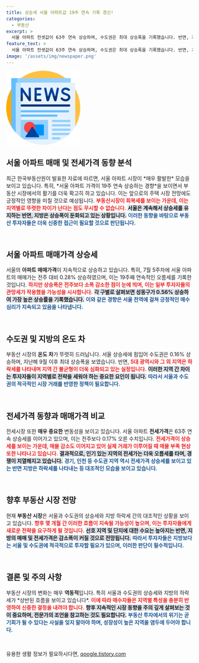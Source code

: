 ```yaml
---
title: 상승세 서울 아파트값 19주 연속 기록 경신!
categories:
  - 부동산
excerpt: >
  서울 아파트 전셋값이 63주 연속 상승하며, 수도권은 최대 상승폭을 기록했습니다. 반면, 지방은 하락세를 이어가며 극명한 온도 차를 보이고 있습니다. 이 기회를 놓치지 마세요!
feature_text: >
  서울 아파트 전셋값이 63주 연속 상승하며, 수도권은 최대 상승폭을 기록했습니다. 반면, 지방은 하락세를 이어가며 극명한 온도 차를 보이고 있습니다. 이 기회를 놓치지 마세요!
image: '/assets/img/newspaper.png'
---
```


<p><img src="/assets/img/newspaper.png" alt="kimp 속보" /></p>

<h2 data-ke-size="size26">서울 아파트 매매 및 전세가격 동향 분석</h2>

<p data-ke-size="size16">최근 한국부동산원이 발표한 자료에 따르면, 서울 아파트 시장이 *매우 활발한* 모습을 보이고 있습니다. 특히, *서울 아파트 가격이 19주 연속 상승하는 경향*을 보이면서 부동산 시장에서의 활기를 더욱 확고히 하고 있습니다. 이는 앞으로의 주택 시장 전망에도 긍정적인 영향을 미칠 것으로 예상됩니다. <b><span style="color: #ee2323;">부동산시장이 회복세를 보이는 가운데, 이는 지역별로 뚜렷한 차이가 난다는 점도 무시할 수 없습니다.</span></b> <b><span style="background-color: #21538527;">서울은 계속해서 상승세를 유지하는 반면, 지방은 상승폭이 둔화되고 있는 상황입니다.</span></b> <b><span style="color: #1a5490;">이러한 동향을 바탕으로 부동산 투자자들은 더욱 신중한 접근이 필요할 것으로 판단됩니다.</span></b></p>

<p data-ke-size="size16">&nbsp;</p>

<h2 data-ke-size="size26">서울 아파트 매매가격 상승세</h2>

<p data-ke-size="size16">서울의 <b>아파트 매매가격</b>이 지속적으로 상승하고 있습니다. 특히, 7월 5주차에 서울 아파트의 매매가는 전주 대비 0.28% 상승하였으며, 이는 19주째 연속적인 오름세를 기록한 것입니다. <b><span style="color: #ee2323;">하지만 상승폭은 전주보다 소폭 감소한 점이 눈에 띄며, 이는 일부 투자자들의 관망세가 작용했을 가능성을 시사합니다.</span></b> <b><span style="background-color: #21538527;">각 구별로 살펴보면 성동구가 0.56% 상승하여 가장 높은 상승률을 기록했습니다.</span></b> <b><span style="color: #1a5490;">이와 같은 경향은 서울 전역에 걸쳐 긍정적인 매수 심리가 지속되고 있음을 나타냅니다.</span></b></p>

<p data-ke-size="size16">&nbsp;</p>

<h2 data-ke-size="size26">수도권 및 지방의 온도 차</h2>

<p data-ke-size="size16">부동산 시장의 <b>온도 차</b>가 뚜렷히 드러납니다. 서울 상승세에 힘입어 수도권은 0.16% 상승하며, 지난해 9월 이후 최대 상승폭을 보였습니다. 반면, <b><span style="color: #ee2323;">5대 광역시와 그 외 지역은 하락세를 나타내며 지역 간 불균형이 더욱 심화되고 있는 실정입니다.</span></b> <b><span style="background-color: #21538527;">이러한 지역 간 차이는 투자자들이 지역별로 전략을 세워야 하는 중요한 요인이 됩니다.</span></b> <b><span style="color: #1a5490;">따라서 서울과 수도권의 적극적인 시장 거래를 반영한 정책이 필요합니다.</span></b></p>

<p data-ke-size="size16">&nbsp;</p>

<h2 data-ke-size="size26">전세가격 동향과 매매가격 비교</h2>

<p data-ke-size="size16">전세시장 또한 <b>매우 중요한</b> 변동성을 보이고 있습니다. 서울 아파트 <b>전세가격</b>은 63주 연속 상승세를 이어가고 있으며, 이는 전주보다 0.17% 오른 수치입니다. <b><span style="color: #ee2323;">전세가격이 상승세를 보이는 가운데, 매물 감소도 이어지고 있어 실제 거래가 이루어질 때 매물 부족 현상 또한 나타나고 있습니다.</span></b> <b><span style="background-color: #21538527;">결과적으로, 인기 있는 지역의 전세가는 더욱 오름세를 타며, 경쟁이 치열해지고 있습니다.</span></b> <b><span style="color: #1a5490;">경기, 인천 등 수도권 지역 역시 전세가격 상승세를 보이고 있는 반면 지방은 하락세를 나타내는 등 대조적인 모습을 보이고 있습니다.</span></b></p>

<p data-ke-size="size16">&nbsp;</p>

<h2 data-ke-size="size26">향후 부동산 시장 전망</h2>

<p data-ke-size="size16">현재 <b>부동산 시장</b>은 서울과 수도권의 상승세와 지방 하락세 간의 대조적인 상황을 보이고 있습니다. <b><span style="color: #ee2323;">향후 몇 개월 간 이러한 흐름이 지속될 가능성이 높으며, 이는 투자자들에게 새로운 전략을 요구하게 될 것입니다.</span></b> <b><span style="background-color: #21538527;">선호 지역 및 단지에 대한 수요는 높아지는 반면, 지방의 매매 및 전세가격은 감소폭이 커질 것으로 전망됩니다.</span></b> <b><span style="color: #1a5490;">따라서 투자자들은 지방보다는 서울 및 수도권에 적극적으로 투자할 필요가 있으며, 이러한 판단이 필수적입니다.</span></b></p>

<p data-ke-size="size16">&nbsp;</p>

<h2 data-ke-size="size26">결론 및 주의 사항</h2>

<p data-ke-size="size16">부동산 시장의 변화는 매우 <b>역동적</b>입니다. 특히 서울과 수도권의 상승세와 지방의 하락세가 *상반된 흐름을 보이고 있습니다*. <b><span style="color: #ee2323;">이에 따라 매수자들은 지역별 특성을 충분히 반영하여 신중한 결정을 내려야 합니다.</span></b> <b><span style="background-color: #21538527;">향후 지속적인 시장 동향을 주의 깊게 살펴보는 것이 중요하며, 전문가의 조언을 참고하는 것도 필요합니다.</span></b> <b><span style="color: #1a5490;">부동산 투자에서의 위기는 곧 기회가 될 수 있다는 사실을 잊지 말아야 하며, 성장성이 높은 지역을 염두에 두어야 합니다.</span></b></p>

<p data-ke-size="size16">&nbsp;</p>
유용한 생활 정보가 필요하시다면, <a href="https://qoogle.tistory.com" rel="dofollow">qoogle.tistory.com</a>


